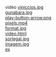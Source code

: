 video 
<a href='https://gabrielryanft.github.io/learning/cursoemvideo/htmlecss/html/video/viniccios.jpg/' target='_blank' rel='next'>viniccios.jpg</a><br/>
<a href='https://gabrielryanft.github.io/learning/cursoemvideo/htmlecss/html/video/gunabara.jpg/' target='_blank' rel='next'>gunabara.jpg</a><br/>
<a href='https://gabrielryanft.github.io/learning/cursoemvideo/htmlecss/html/video/play-button-arrow.png/' target='_blank' rel='next'>play-button-arrow.png</a><br/>
<a href='https://gabrielryanft.github.io/learning/cursoemvideo/htmlecss/html/video/pixels.mp4/' target='_blank' rel='next'>pixels.mp4</a><br/>
<a href='https://gabrielryanft.github.io/learning/cursoemvideo/htmlecss/html/video/format.jpg/' target='_blank' rel='next'>format.jpg</a><br/>
<a href='https://gabrielryanft.github.io/learning/cursoemvideo/htmlecss/html/video/video.html/' target='_blank' rel='next'>video.html</a><br/>
<a href='https://gabrielryanft.github.io/learning/cursoemvideo/htmlecss/html/video/sorlegal.jpg/' target='_blank' rel='next'>sorlegal.jpg</a><br/>
<a href='https://gabrielryanft.github.io/learning/cursoemvideo/htmlecss/html/video/imagem.jpg/' target='_blank' rel='next'>imagem.jpg</a><br/>
<a href='https://gabrielryanft.github.io/learning/cursoemvideo/htmlecss/html/video/ex/' target='_blank' rel='next'>ex</a><br/>
